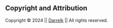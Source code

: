 ## Copyright and Attribution

Copyright © 2024 || <a href="https://github.com/MrFr3nk">Darrelk</a> || All rights reserved.
